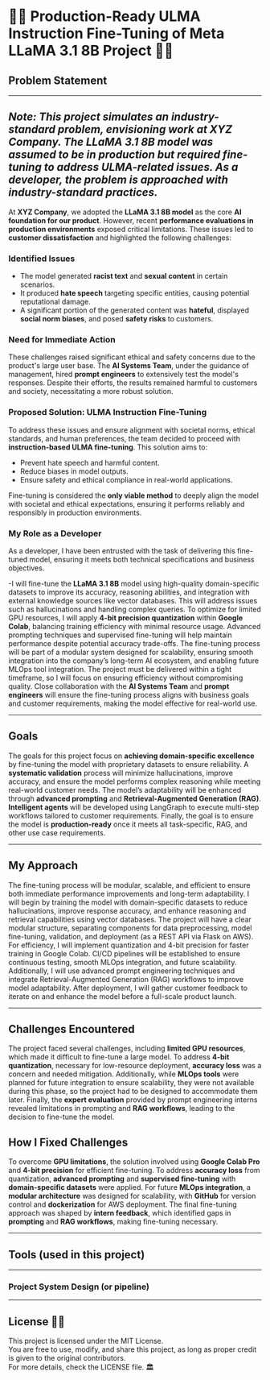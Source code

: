 # 🎋🌿 **Production-Ready ULMA Instruction Fine-Tuning of Meta LLaMA 3.1 8B Project** 🌿🎉  

## **Problem Statement**  
---  
*Note: This project simulates an industry-standard problem, envisioning work at XYZ Company. The LLaMA 3.1 8B model was assumed to be in production but required fine-tuning to address ULMA-related issues. As a developer, the problem is approached with industry-standard practices.*  
---  

At **XYZ Company**, we adopted the **LLaMA 3.1 8B model** as the core **AI foundation for our product**. However, recent **performance evaluations in production environments** exposed critical limitations. These issues led to **customer dissatisfaction** and highlighted the following challenges:  

### **Identified Issues**  
- The model generated **racist text** and **sexual content** in certain scenarios.  
- It produced **hate speech** targeting specific entities, causing potential reputational damage.  
- A significant portion of the generated content was **hateful**, displayed **social norm biases**, and posed **safety risks** to customers.  

### **Need for Immediate Action**  
These challenges raised significant ethical and safety concerns due to the product's large user base. The **AI Systems Team**, under the guidance of management, hired **prompt engineers** to extensively test the model's responses. Despite their efforts, the results remained harmful to customers and society, necessitating a more robust solution.  

### **Proposed Solution: ULMA Instruction Fine-Tuning**  
To address these issues and ensure alignment with societal norms, ethical standards, and human preferences, the team decided to proceed with **instruction-based ULMA fine-tuning**. This solution aims to:  
- Prevent hate speech and harmful content.  
- Reduce biases in model outputs.  
- Ensure safety and ethical compliance in real-world applications.  

Fine-tuning is considered the **only viable method** to deeply align the model with societal and ethical expectations, ensuring it performs reliably and responsibly in production environments.  

### **My Role as a Developer**  
As a developer, I have been entrusted with the task of delivering this fine-tuned model, ensuring it meets both technical specifications and business objectives. 

-I will fine-tune the **LLaMA 3.1 8B** model using high-quality domain-specific datasets to improve its accuracy, reasoning abilities, and integration with external knowledge sources like vector databases. This will address issues such as hallucinations and handling complex queries. To optimize for limited GPU resources, I will apply **4-bit precision quantization** within **Google Colab**, balancing training efficiency with minimal resource usage. Advanced prompting techniques and supervised fine-tuning will help maintain performance despite potential accuracy trade-offs. The fine-tuning process will be part of a modular system designed for scalability, ensuring smooth integration into the company’s long-term AI ecosystem, and enabling future MLOps tool integration. The project must be delivered within a tight timeframe, so I will focus on ensuring efficiency without compromising quality. Close collaboration with the **AI Systems Team** and **prompt engineers** will ensure the fine-tuning process aligns with business goals and customer requirements, making the model effective for real-world use.


---
##  Goals
The goals for this project focus on **achieving domain-specific excellence** by fine-tuning the model with proprietary datasets to ensure reliability. A **systematic validation** process will minimize hallucinations, improve accuracy, and ensure the model performs complex reasoning while meeting real-world customer needs. The model’s adaptability will be enhanced through **advanced prompting** and **Retrieval-Augmented Generation (RAG)**. **Intelligent agents** will be developed using LangGraph to execute multi-step workflows tailored to customer requirements. Finally, the goal is to ensure the model is **production-ready** once it meets all task-specific, RAG, and other use case requirements.



---
## **My Approach**

The fine-tuning process will be modular, scalable, and efficient to ensure both immediate performance improvements and long-term adaptability. I will begin by training the model with domain-specific datasets to reduce hallucinations, improve response accuracy, and enhance reasoning and retrieval capabilities using vector databases. The project will have a clear modular structure, separating components for data preprocessing, model fine-tuning, validation, and deployment (as a REST API via Flask on AWS). For efficiency, I will implement quantization and 4-bit precision for faster training in Google Colab. CI/CD pipelines will be established to ensure continuous testing, smooth MLOps integration, and future scalability. Additionally, I will use advanced prompt engineering techniques and integrate Retrieval-Augmented Generation (RAG) workflows to improve model adaptability. After deployment, I will gather customer feedback to iterate on and enhance the model before a full-scale product launch.


--- 
## Challenges Encountered
The project faced several challenges, including **limited GPU resources**, which made it difficult to fine-tune a large model. To address **4-bit quantization**, necessary for low-resource deployment, **accuracy loss** was a concern and needed mitigation. Additionally, while **MLOps tools** were planned for future integration to ensure scalability, they were not available during this phase, so the project had to be designed to accommodate them later. Finally, the **expert evaluation** provided by prompt engineering interns revealed limitations in prompting and **RAG workflows**, leading to the decision to fine-tune the model.

## How I Fixed Challenges
To overcome **GPU limitations**, the solution involved using **Google Colab Pro** and **4-bit precision** for efficient fine-tuning. To address **accuracy loss** from quantization, **advanced prompting** and **supervised fine-tuning** with **domain-specific datasets** were applied. For future **MLOps integration**, a **modular architecture** was designed for scalability, with **GitHub** for version control and **dockerization** for AWS deployment. The final fine-tuning approach was shaped by **intern feedback**, which identified gaps in **prompting** and **RAG workflows**, making fine-tuning necessary.



---
## Tools (used in this project)
---

###  Project System Design (or pipeline)



---
## **License 📜✨**  
This project is licensed under the MIT License.  
You are free to use, modify, and share this project, as long as proper credit is given to the original contributors.  
For more details, check the LICENSE file. 🏛️
